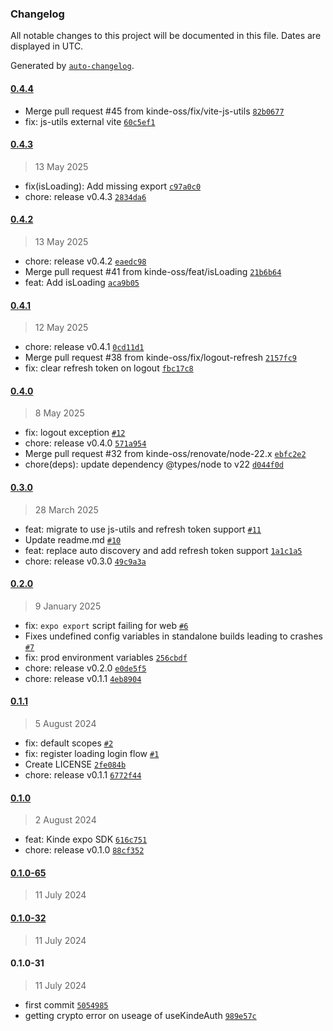 ### Changelog

All notable changes to this project will be documented in this file. Dates are displayed in UTC.

Generated by [`auto-changelog`](https://github.com/CookPete/auto-changelog).

#### [0.4.4](https://github.com/kinde-oss/expo/compare/0.4.3...0.4.4)

- Merge pull request #45 from kinde-oss/fix/vite-js-utils [`82b0677`](https://github.com/kinde-oss/expo/commit/82b06777dfc81f50dfdf90d7c8e18acabd00d493)
- fix: js-utils external vite [`60c5ef1`](https://github.com/kinde-oss/expo/commit/60c5ef1690313953b30319109af96a7d94a4f426)

#### [0.4.3](https://github.com/kinde-oss/expo/compare/0.4.2...0.4.3)

> 13 May 2025

- fix(isLoading): Add missing export [`c97a0c0`](https://github.com/kinde-oss/expo/commit/c97a0c0001f7eb354e1cd7483a89939e2b6b6540)
- chore: release v0.4.3 [`2834da6`](https://github.com/kinde-oss/expo/commit/2834da687e769fc7698895e94a7b9d6532e33048)

#### [0.4.2](https://github.com/kinde-oss/expo/compare/0.4.1...0.4.2)

> 13 May 2025

- chore: release v0.4.2 [`eaedc98`](https://github.com/kinde-oss/expo/commit/eaedc98a02a68f4ea37abb1319a71c28b4b645f7)
- Merge pull request #41 from kinde-oss/feat/isLoading [`21b6b64`](https://github.com/kinde-oss/expo/commit/21b6b643d4ef3c2e2d845da29ba692ba330177a7)
- feat: Add isLoading [`aca9b05`](https://github.com/kinde-oss/expo/commit/aca9b05274431fdfa6c860d6cc936661e00c9a51)

#### [0.4.1](https://github.com/kinde-oss/expo/compare/0.4.0...0.4.1)

> 12 May 2025

- chore: release v0.4.1 [`0cd11d1`](https://github.com/kinde-oss/expo/commit/0cd11d1c6c77ecb328752572202bde5664f86b66)
- Merge pull request #38 from kinde-oss/fix/logout-refresh [`2157fc9`](https://github.com/kinde-oss/expo/commit/2157fc939b21dea34874c3dd763ea913b6fffcfc)
- fix: clear refresh token on logout [`fbc17c8`](https://github.com/kinde-oss/expo/commit/fbc17c83e891efb8c2e683e644f8e28972e2ef7e)

#### [0.4.0](https://github.com/kinde-oss/expo/compare/0.3.0...0.4.0)

> 8 May 2025

- fix: logout exception [`#12`](https://github.com/kinde-oss/expo/pull/12)
- chore: release v0.4.0 [`571a954`](https://github.com/kinde-oss/expo/commit/571a954fd8ec6601997cf03ed5f83f7d31141ee3)
- Merge pull request #32 from kinde-oss/renovate/node-22.x [`ebfc2e2`](https://github.com/kinde-oss/expo/commit/ebfc2e282218faae785b88bef30f371b872b2cb1)
- chore(deps): update dependency @types/node to v22 [`d044f0d`](https://github.com/kinde-oss/expo/commit/d044f0d069a914099aea5ed7826d128534eecfeb)

#### [0.3.0](https://github.com/kinde-oss/expo/compare/0.2.0...0.3.0)

> 28 March 2025

- feat: migrate to use js-utils and refresh token support [`#11`](https://github.com/kinde-oss/expo/pull/11)
- Update readme.md [`#10`](https://github.com/kinde-oss/expo/pull/10)
- feat: replace auto discovery and add refresh token support [`1a1c1a5`](https://github.com/kinde-oss/expo/commit/1a1c1a535019e7200cc871ced11a58fd20b13c37)
- chore: release v0.3.0 [`49c9a3a`](https://github.com/kinde-oss/expo/commit/49c9a3a029670ea22959a1dbeb1a00093c9c91ce)

#### [0.2.0](https://github.com/kinde-oss/expo/compare/0.1.1...0.2.0)

> 9 January 2025

- fix: `expo export` script failing for web [`#6`](https://github.com/kinde-oss/expo/pull/6)
- Fixes undefined config variables in standalone builds leading to crashes [`#7`](https://github.com/kinde-oss/expo/pull/7)
- fix: prod environment variables [`256cbdf`](https://github.com/kinde-oss/expo/commit/256cbdfb93a57614c17a1f86260837fe47cf89c8)
- chore: release v0.2.0 [`e0de5f5`](https://github.com/kinde-oss/expo/commit/e0de5f5724c9f1a58a3cf32333816f511cafbbab)
- chore: release v0.1.1 [`4eb8904`](https://github.com/kinde-oss/expo/commit/4eb8904eecf9342d7ebeec4504c2fed55eb4be6d)

#### [0.1.1](https://github.com/kinde-oss/expo/compare/0.1.0...0.1.1)

> 5 August 2024

- fix: default scopes [`#2`](https://github.com/kinde-oss/expo/pull/2)
- fix: register loading login flow [`#1`](https://github.com/kinde-oss/expo/pull/1)
- Create LICENSE [`2fe084b`](https://github.com/kinde-oss/expo/commit/2fe084b5faa46e7d9927bec8c70fe7dfbedc73f4)
- chore: release v0.1.1 [`6772f44`](https://github.com/kinde-oss/expo/commit/6772f442061fbd2ca0b97715d3f59a96479424f8)

#### [0.1.0](https://github.com/kinde-oss/expo/compare/0.1.0-65...0.1.0)

> 2 August 2024

- feat: Kinde expo SDK [`616c751`](https://github.com/kinde-oss/expo/commit/616c751ee58a5cac10dbfd3195257733657a69b0)
- chore: release v0.1.0 [`88cf352`](https://github.com/kinde-oss/expo/commit/88cf3522e82125ed8f3b9ff4a50065094e2584ec)

#### [0.1.0-65](https://github.com/kinde-oss/expo/compare/0.1.0-32...0.1.0-65)

> 11 July 2024

#### [0.1.0-32](https://github.com/kinde-oss/expo/compare/0.1.0-31...0.1.0-32)

> 11 July 2024

#### 0.1.0-31

> 11 July 2024

- first commit [`5054985`](https://github.com/kinde-oss/expo/commit/5054985ffcde81e7ee568c612b072e9c3425c8c1)
- getting crypto error on useage of useKindeAuth [`989e57c`](https://github.com/kinde-oss/expo/commit/989e57cd2dfc903d15a30f7937380f2d91041a96)
